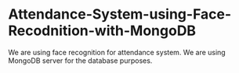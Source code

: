 # Attendance-System-using-Face-Recodnition-with-MongoDB
We are using face recognition for attendance system. We are using MongoDB server for the database purposes.
